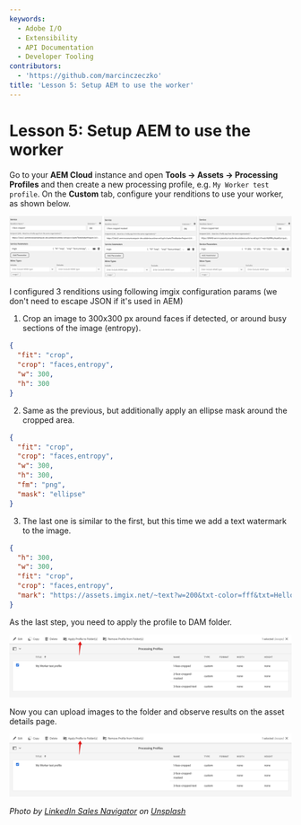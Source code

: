 ```yaml
---
keywords:
  - Adobe I/O
  - Extensibility
  - API Documentation
  - Developer Tooling
contributors:
  - 'https://github.com/marcinczeczko'
title: 'Lesson 5: Setup AEM to use the worker'
---
```


# Lesson 5: Setup AEM to use the worker

Go to your **AEM Cloud** instance and open **Tools -> Assets -> Processing Profiles** and then create a new processing profile, e.g. `My Worker test profile`.
On the **Custom** tab, configure your renditions to use your worker, as shown below.

![Config of custom renditions](assets/processing-profile-1800.png)

I configured 3 renditions using following imgix configuration params (we don't need to escape JSON if it's used in AEM)

1. Crop an image to 300x300 px around faces if detected, or around busy sections of the image (entropy).

  ```json
  {
    "fit": "crop",
    "crop": "faces,entropy",
    "w": 300,
    "h": 300
  }
  ```

2. Same as the previous, but additionally apply an ellipse mask around the cropped area.

  ```json
  {
    "fit": "crop",
    "crop": "faces,entropy",
    "w": 300,
    "h": 300,
    "fm": "png",
    "mask": "ellipse"
  }
  ```

3. The last one is similar to the first, but this time we add a text watermark to the image.

  ```json
  {
    "h": 300,
    "w": 300,
    "fit": "crop",
    "crop": "faces,entropy",
    "mark": "https://assets.imgix.net/~text?w=200&txt-color=fff&txt=Hello+world&txt-size=16&txt-lead=0&txt-pad=15&bg=80002228&txt-font=Avenir-Heavy"
  }
  ```

As the last step, you need to apply the profile to DAM folder.

![Apply Profile to Folder](assets/apply-profile-to-folder.png)

Now you can upload images to the folder and observe results on the asset details page.

![Apply Profile to Folder](assets/apply-profile-to-folder.png)

*Photo by [LinkedIn Sales Navigator](https://unsplash.com/@linkedinsalesnavigator?utm_source=unsplash&amp;utm_medium=referral&amp;utm_content=creditCopyText) on [Unsplash](https://unsplash.com/s/photos/women-sitting?utm_source=unsplash&amp;utm_medium=referral&amp;utm_content=creditCopyText)*

